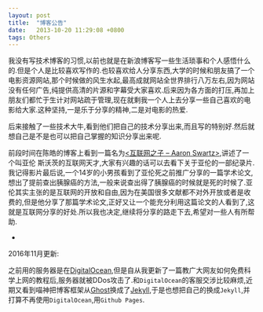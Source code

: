 ```yaml
---
layout: post
title:  "博客公告"
date:   2013-10-20 11:29:08 +0800
tags: Others
---
```


我没有写技术博客的习惯,以前也就是在新浪博客写一些生活琐事和个人感悟什么的.但是个人是比较喜欢写作的.也较喜欢给人分享东西,大学的时候和朋友搞了一个电影资源网站,那个时候做的风生水起,最高成就网站全世界排行八万左右,因为网站没有任何广告,纯提供高清的片源和字幕受大家喜欢.后来因为各方面的打压,再加上朋友们都忙于生计对网站疏于管理,现在就剩我一个人上去分享一些自己喜欢的电影给大家.这种坚持,一是乐于分享的精神,二是对电影的热爱.

后来接触了一些技术大牛,看到他们把自己的技术分享出来,而且写的特别好.然后就想自己是不是也可以把自己掌握的知识分享出来呢.

前段时间在陈皓的博客上看到一篇名为[<互联网之子 – Aaron Swartz>](http://coolshell.cn/articles/11928.html),讲述了一个叫亚伦 斯沃茨的互联网天才,大家有兴趣的话可以去看下关于亚伦的一部纪录片.我记得影片最后说,一个14岁的小男孩看到了亚伦死之前推广分享的一篇学术论文,想出了提前查出胰腺癌的方法,一般来说查出得了胰腺癌的时候就是死的时候了.亚伦其实主张的是互联网的开放和自由,因为在美国很多文献都不对外开放或者是收费的,但是他分享了那篇学术论文,正好又让一个能充分利用这篇论文的人看到了,这就是互联网分享的好处.所以我也决定,继续将分享的路走下去,希望对一些人有所帮助.

-
2016年11月更新:

之前用的服务器是在[DigitalOcean](http://digitalocean.com/),但是自从我更新了一篇教广大网友如何免费科学上网的教程后,服务器就被DDos攻击了.和`DigitalOcean`的客服交涉比较麻烦,近期又看到喵神把博客框架从[Ghost](http://docs.ghostchina.com/zh/)换成了[Jekyll](http://jekyllcn.com/),于是也想把自己的换成`Jekyll`,并打算不再使用`DigitalOcean`,用`Github Pages`.